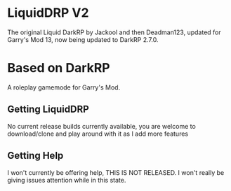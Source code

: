 # LiquidDRP V2
The original Liquid DarkRP by Jackool and then Deadman123, updated for Garry's Mod 13, now being updated to DarkRP 2.7.0.

# Based on DarkRP
A roleplay gamemode for Garry's Mod.

## Getting LiquidDRP
No current release builds currently available, you are welcome to download/clone
and play around with it as I add more features

## Getting Help
I won't currently be offering help, THIS IS NOT RELEASED. I won't really be
giving issues attention while in this state.
